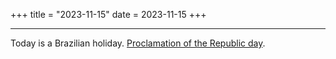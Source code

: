 +++
title = "2023-11-15"
date = 2023-11-15
+++

---

Today is a Brazilian holiday. [Proclamation of the Republic day](https://en.wikipedia.org/wiki/Proclamation_of_the_Republic_(Brazil)).
